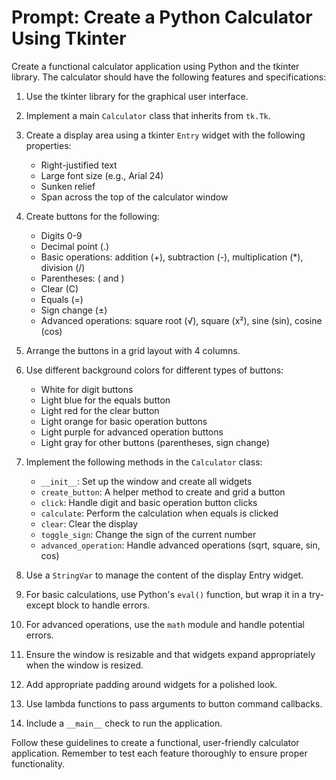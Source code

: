 # Prompt: Create a Python Calculator Using Tkinter

Create a functional calculator application using Python and the tkinter library. The calculator should have the following features and specifications:

1. Use the tkinter library for the graphical user interface.
2. Implement a main `Calculator` class that inherits from `tk.Tk`.
3. Create a display area using a tkinter `Entry` widget with the following properties:
   - Right-justified text
   - Large font size (e.g., Arial 24)
   - Sunken relief
   - Span across the top of the calculator window

4. Create buttons for the following:
   - Digits 0-9
   - Decimal point (.)
   - Basic operations: addition (+), subtraction (-), multiplication (*), division (/)
   - Parentheses: ( and )
   - Clear (C)
   - Equals (=)
   - Sign change (±)
   - Advanced operations: square root (√), square (x²), sine (sin), cosine (cos)

5. Arrange the buttons in a grid layout with 4 columns.

6. Use different background colors for different types of buttons:
   - White for digit buttons
   - Light blue for the equals button
   - Light red for the clear button
   - Light orange for basic operation buttons
   - Light purple for advanced operation buttons
   - Light gray for other buttons (parentheses, sign change)

7. Implement the following methods in the `Calculator` class:
   - `__init__`: Set up the window and create all widgets
   - `create_button`: A helper method to create and grid a button
   - `click`: Handle digit and basic operation button clicks
   - `calculate`: Perform the calculation when equals is clicked
   - `clear`: Clear the display
   - `toggle_sign`: Change the sign of the current number
   - `advanced_operation`: Handle advanced operations (sqrt, square, sin, cos)

8. Use a `StringVar` to manage the content of the display Entry widget.

9. For basic calculations, use Python's `eval()` function, but wrap it in a try-except block to handle errors.

10. For advanced operations, use the `math` module and handle potential errors.

11. Ensure the window is resizable and that widgets expand appropriately when the window is resized.

12. Add appropriate padding around widgets for a polished look.

13. Use lambda functions to pass arguments to button command callbacks.

14. Include a `__main__` check to run the application.

Follow these guidelines to create a functional, user-friendly calculator application. Remember to test each feature thoroughly to ensure proper functionality.

